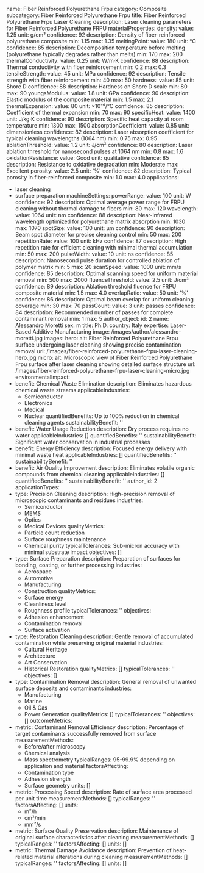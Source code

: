 name: Fiber Reinforced Polyurethane Frpu
category: Composite
subcategory: Fiber Reinforced Polyurethane Frpu
title: Fiber Reinforced Polyurethane Frpu Laser Cleaning
description: Laser cleaning parameters for Fiber Reinforced Polyurethane FRPU
materialProperties:
  density:
    value: 1.25
    unit: g/cm³
    confidence: 92
    description: Density of fiber-reinforced polyurethane composite
    min: 1.15
    max: 1.35
  meltingPoint:
    value: 180
    unit: °C
    confidence: 85
    description: Decomposition temperature before melting (polyurethane typically
      degrades rather than melts)
    min: 170
    max: 200
  thermalConductivity:
    value: 0.25
    unit: W/m·K
    confidence: 88
    description: Thermal conductivity with fiber reinforcement
    min: 0.2
    max: 0.3
  tensileStrength:
    value: 45
    unit: MPa
    confidence: 92
    description: Tensile strength with fiber reinforcement
    min: 40
    max: 50
  hardness:
    value: 85
    unit: Shore D
    confidence: 88
    description: Hardness on Shore D scale
    min: 80
    max: 90
  youngsModulus:
    value: 1.8
    unit: GPa
    confidence: 90
    description: Elastic modulus of the composite material
    min: 1.5
    max: 2.1
  thermalExpansion:
    value: 80
    unit: ×10⁻⁶/°C
    confidence: 85
    description: Coefficient of thermal expansion
    min: 70
    max: 90
  specificHeat:
    value: 1400
    unit: J/kg·K
    confidence: 90
    description: Specific heat capacity at room temperature
    min: 1300
    max: 1500
  absorptionCoefficient:
    value: 0.85
    unit: dimensionless
    confidence: 82
    description: Laser absorption coefficient for typical cleaning wavelengths (1064
      nm)
    min: 0.75
    max: 0.95
  ablationThreshold:
    value: 1.2
    unit: J/cm²
    confidence: 80
    description: Laser ablation threshold for nanosecond pulses at 1064 nm
    min: 0.8
    max: 1.6
  oxidationResistance:
    value: Good
    unit: qualitative
    confidence: 85
    description: Resistance to oxidative degradation
    min: Moderate
    max: Excellent
  porosity:
    value: 2.5
    unit: '%'
    confidence: 82
    description: Typical porosity in fiber-reinforced composite
    min: 1.0
    max: 4.0
applications:
- laser cleaning
- surface preparation
machineSettings:
  powerRange:
    value: 100
    unit: W
    confidence: 92
    description: Optimal average power range for FRPU cleaning without thermal damage
      to fibers
    min: 80
    max: 120
  wavelength:
    value: 1064
    unit: nm
    confidence: 88
    description: Near-infrared wavelength optimized for polyurethane matrix absorption
    min: 1030
    max: 1070
  spotSize:
    value: 100
    unit: μm
    confidence: 90
    description: Beam spot diameter for precise cleaning control
    min: 50
    max: 200
  repetitionRate:
    value: 100
    unit: kHz
    confidence: 87
    description: High repetition rate for efficient cleaning with minimal thermal
      accumulation
    min: 50
    max: 200
  pulseWidth:
    value: 10
    unit: ns
    confidence: 85
    description: Nanosecond pulse duration for controlled ablation of polymer matrix
    min: 5
    max: 20
  scanSpeed:
    value: 1000
    unit: mm/s
    confidence: 85
    description: Optimal scanning speed for uniform material removal
    min: 500
    max: 2000
  fluenceThreshold:
    value: 2.5
    unit: J/cm²
    confidence: 89
    description: Ablation threshold fluence for FRPU composite material
    min: 1.5
    max: 4.0
  overlapRatio:
    value: 50
    unit: '%'
    confidence: 86
    description: Optimal beam overlap for uniform cleaning coverage
    min: 30
    max: 70
  passCount:
    value: 3
    unit: passes
    confidence: 84
    description: Recommended number of passes for complete contaminant removal
    min: 1
    max: 5
author_object:
  id: 2
  name: Alessandro Moretti
  sex: m
  title: Ph.D.
  country: Italy
  expertise: Laser-Based Additive Manufacturing
  image: /images/author/alessandro-moretti.jpg
images:
  hero:
    alt: Fiber Reinforced Polyurethane Frpu surface undergoing laser cleaning showing
      precise contamination removal
    url: /images/fiber-reinforced-polyurethane-frpu-laser-cleaning-hero.jpg
  micro:
    alt: Microscopic view of Fiber Reinforced Polyurethane Frpu surface after laser
      cleaning showing detailed surface structure
    url: /images/fiber-reinforced-polyurethane-frpu-laser-cleaning-micro.jpg
environmentalImpact:
- benefit: Chemical Waste Elimination
  description: Eliminates hazardous chemical waste streams
  applicableIndustries:
  - Semiconductor
  - Electronics
  - Medical
  - Nuclear
  quantifiedBenefits: Up to 100% reduction in chemical cleaning agents
  sustainabilityBenefit: ''
- benefit: Water Usage Reduction
  description: Dry process requires no water
  applicableIndustries: []
  quantifiedBenefits: ''
  sustainabilityBenefit: Significant water conservation in industrial processes
- benefit: Energy Efficiency
  description: Focused energy delivery with minimal waste heat
  applicableIndustries: []
  quantifiedBenefits: ''
  sustainabilityBenefit: ''
- benefit: Air Quality Improvement
  description: Eliminates volatile organic compounds from chemical cleaning
  applicableIndustries: []
  quantifiedBenefits: ''
  sustainabilityBenefit: ''
author_id: 2
applicationTypes:
- type: Precision Cleaning
  description: High-precision removal of microscopic contaminants and residues
  industries:
  - Semiconductor
  - MEMS
  - Optics
  - Medical Devices
  qualityMetrics:
  - Particle count reduction
  - Surface roughness maintenance
  - Chemical purity
  typicalTolerances: Sub-micron accuracy with minimal substrate impact
  objectives: []
- type: Surface Preparation
  description: Preparation of surfaces for bonding, coating, or further processing
  industries:
  - Aerospace
  - Automotive
  - Manufacturing
  - Construction
  qualityMetrics:
  - Surface energy
  - Cleanliness level
  - Roughness profile
  typicalTolerances: ''
  objectives:
  - Adhesion enhancement
  - Contamination removal
  - Surface activation
- type: Restoration Cleaning
  description: Gentle removal of accumulated contamination while preserving original
    material
  industries:
  - Cultural Heritage
  - Architecture
  - Art Conservation
  - Historical Restoration
  qualityMetrics: []
  typicalTolerances: ''
  objectives: []
- type: Contamination Removal
  description: General removal of unwanted surface deposits and contaminants
  industries:
  - Manufacturing
  - Marine
  - Oil & Gas
  - Power Generation
  qualityMetrics: []
  typicalTolerances: ''
  objectives: []
outcomeMetrics:
- metric: Contaminant Removal Efficiency
  description: Percentage of target contaminants successfully removed from surface
  measurementMethods:
  - Before/after microscopy
  - Chemical analysis
  - Mass spectrometry
  typicalRanges: 95-99.9% depending on application and material
  factorsAffecting:
  - Contamination type
  - Adhesion strength
  - Surface geometry
  units: []
- metric: Processing Speed
  description: Rate of surface area processed per unit time
  measurementMethods: []
  typicalRanges: ''
  factorsAffecting: []
  units:
  - m²/h
  - cm²/min
  - mm²/s
- metric: Surface Quality Preservation
  description: Maintenance of original surface characteristics after cleaning
  measurementMethods: []
  typicalRanges: ''
  factorsAffecting: []
  units: []
- metric: Thermal Damage Avoidance
  description: Prevention of heat-related material alterations during cleaning
  measurementMethods: []
  typicalRanges: ''
  factorsAffecting: []
  units: []
